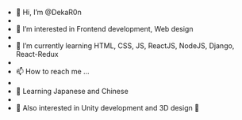- 👋 Hi, I’m @DekaR0n
- 
- 👀 I’m interested in Frontend development, Web design
- 
- 🌱 I’m currently learning HTML, CSS, JS, ReactJS, NodeJS, Django, React-Redux
- 
- 📫 How to reach me ...
- 
- 🎍 Learning Japanese and Chinese
- 
- 👾 Also interested in Unity development and 3D design 👾

<!---
DekaR0n/DekaR0n is a ✨ special ✨ repository because its `README.md` (this file) appears on your GitHub profile.
You can click the Preview link to take a look at your changes.
--->
